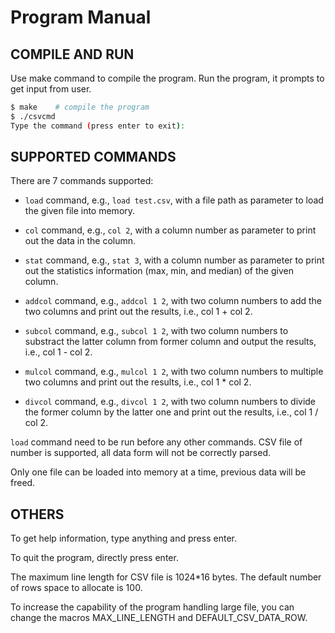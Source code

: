 # Program Manual

## COMPILE AND RUN

Use make command to compile the program.
Run the program, it prompts to get input from user.

```bash
$ make    # compile the program
$ ./csvcmd
Type the command (press enter to exit):	
```

## SUPPORTED COMMANDS

There are 7 commands supported:

- `load` command, e.g., `load test.csv`, with a file path as parameter to load the given file into memory.

- `col` command, e.g., `col 2`, with a column number as parameter to print out the data in the column.

- `stat` command, e.g., `stat 3`, with a column number as parameter to print out the statistics information (max, min, and median) of the given column.

- `addcol` command, e.g., `addcol 1 2`, with two column numbers to add the two columns and print out the results, i.e., col 1 + col 2.

- `subcol` command, e.g., `subcol 1 2`, with two column numbers to substract the latter column from former column and output the results, i.e., col 1 - col 2.

- `mulcol` command, e.g., `mulcol 1 2`, with two column numbers to multiple two columns and print out the results, i.e., col 1 * col 2.

- `divcol` command, e.g., `divcol 1 2`, with two column numbers to divide the former column by the latter one and print out the results, i.e., col 1 / col 2.


`load` command need to be run before any other commands. CSV file of number is supported, all data form will not be correctly parsed. 

Only one file can be loaded into memory at a time, previous data will be freed. 

## OTHERS

To get help information, type anything and press enter.

To quit the program, directly press enter.

The maximum line length for CSV file is 1024*16 bytes. The default number of rows space to allocate is 100.

To increase the capability of the program handling large file, you can change the  macros MAX_LINE_LENGTH and DEFAULT_CSV_DATA_ROW. 

